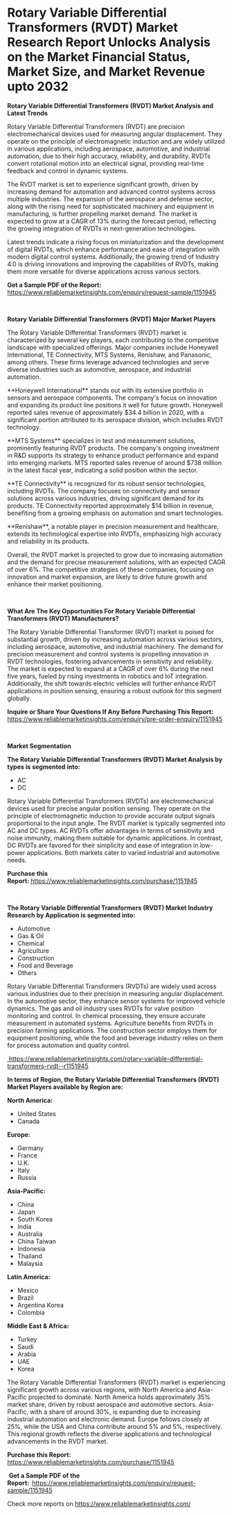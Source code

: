 <p><h1>Rotary Variable Differential Transformers (RVDT) Market Research Report Unlocks Analysis on the Market Financial Status, Market Size, and Market Revenue upto 2032</h1></p><p><strong>Rotary Variable Differential Transformers (RVDT) Market Analysis and Latest Trends</strong></p>
<p><p>Rotary Variable Differential Transformers (RVDT) are precision electromechanical devices used for measuring angular displacement. They operate on the principle of electromagnetic induction and are widely utilized in various applications, including aerospace, automotive, and industrial automation, due to their high accuracy, reliability, and durability. RVDTs convert rotational motion into an electrical signal, providing real-time feedback and control in dynamic systems.</p><p>The RVDT market is set to experience significant growth, driven by increasing demand for automation and advanced control systems across multiple industries. The expansion of the aerospace and defense sector, along with the rising need for sophisticated machinery and equipment in manufacturing, is further propelling market demand. The market is expected to grow at a CAGR of 13% during the forecast period, reflecting the growing integration of RVDTs in next-generation technologies.</p><p>Latest trends indicate a rising focus on miniaturization and the development of digital RVDTs, which enhance performance and ease of integration with modern digital control systems. Additionally, the growing trend of Industry 4.0 is driving innovations and improving the capabilities of RVDTs, making them more versatile for diverse applications across various sectors.</p></p>
<p><strong>Get a Sample PDF of the Report:&nbsp;</strong> <a href="https://www.reliablemarketinsights.com/enquiry/request-sample/1151945?utm_campaign=2281&utm_medium=2&utm_source=Github&utm_content=ia&utm_term=13022025&utm_id=rotary-variable-differential-transformers-rvdt">https://www.reliablemarketinsights.com/enquiry/request-sample/1151945</a></p>
<p>&nbsp;</p>
<p><strong>Rotary Variable Differential Transformers (RVDT) Major Market Players</strong></p>
<p><p>The Rotary Variable Differential Transformers (RVDT) market is characterized by several key players, each contributing to the competitive landscape with specialized offerings. Major companies include Honeywell International, TE Connectivity, MTS Systems, Renishaw, and Panasonic, among others. These firms leverage advanced technologies and serve diverse industries such as automotive, aerospace, and industrial automation.</p><p>**Honeywell International** stands out with its extensive portfolio in sensors and aerospace components. The company's focus on innovation and expanding its product line positions it well for future growth. Honeywell reported sales revenue of approximately $34.4 billion in 2020, with a significant portion attributed to its aerospace division, which includes RVDT technology.</p><p>**MTS Systems** specializes in test and measurement solutions, prominently featuring RVDT products. The company's ongoing investment in R&D supports its strategy to enhance product performance and expand into emerging markets. MTS reported sales revenue of around $738 million in the latest fiscal year, indicating a solid position within the sector.</p><p>**TE Connectivity** is recognized for its robust sensor technologies, including RVDTs. The company focuses on connectivity and sensor solutions across various industries, driving significant demand for its products. TE Connectivity reported approximately $14 billion in revenue, benefiting from a growing emphasis on automation and smart technologies. </p><p>**Renishaw**, a notable player in precision measurement and healthcare, extends its technological expertise into RVDTs, emphasizing high accuracy and reliability in its products. </p><p>Overall, the RVDT market is projected to grow due to increasing automation and the demand for precise measurement solutions, with an expected CAGR of over 6%. The competitive strategies of these companies, focusing on innovation and market expansion, are likely to drive future growth and enhance their market positioning.</p></p>
<p>&nbsp;</p>
<p><strong>What Are The Key Opportunities For Rotary Variable Differential Transformers (RVDT) Manufacturers?</strong></p>
<p><p>The Rotary Variable Differential Transformer (RVDT) market is poised for substantial growth, driven by increasing automation across various sectors, including aerospace, automotive, and industrial machinery. The demand for precision measurement and control systems is propelling innovation in RVDT technologies, fostering advancements in sensitivity and reliability. The market is expected to expand at a CAGR of over 6% during the next five years, fueled by rising investments in robotics and IoT integration. Additionally, the shift towards electric vehicles will further enhance RVDT applications in position sensing, ensuring a robust outlook for this segment globally.</p></p>
<p><strong>Inquire or Share Your Questions If Any Before Purchasing This Report:</strong> <a href="https://www.reliablemarketinsights.com/enquiry/pre-order-enquiry/1151945?utm_campaign=2281&utm_medium=2&utm_source=Github&utm_content=ia&utm_term=13022025&utm_id=rotary-variable-differential-transformers-rvdt">https://www.reliablemarketinsights.com/enquiry/pre-order-enquiry/1151945</a></p>
<p>&nbsp;</p>
<p><strong>Market Segmentation</strong></p>
<p><strong>The Rotary Variable Differential Transformers (RVDT) Market Analysis by types is segmented into:</strong></p>
<p><ul><li>AC</li><li>DC</li></ul></p>
<p><p>Rotary Variable Differential Transformers (RVDTs) are electromechanical devices used for precise angular position sensing. They operate on the principle of electromagnetic induction to provide accurate output signals proportional to the input angle. The RVDT market is typically segmented into AC and DC types. AC RVDTs offer advantages in terms of sensitivity and noise immunity, making them suitable for dynamic applications. In contrast, DC RVDTs are favored for their simplicity and ease of integration in low-power applications. Both markets cater to varied industrial and automotive needs.</p></p>
<p><strong>Purchase this Report:&nbsp;</strong><a href="https://www.reliablemarketinsights.com/purchase/1151945?utm_campaign=2281&utm_medium=2&utm_source=Github&utm_content=ia&utm_term=13022025&utm_id=rotary-variable-differential-transformers-rvdt">https://www.reliablemarketinsights.com/purchase/1151945</a></p>
<p>&nbsp;</p>
<p><strong>The Rotary Variable Differential Transformers (RVDT) Market Industry Research by Application is segmented into:</strong></p>
<p><ul><li>Automotive</li><li>Gas & Oil</li><li>Chemical</li><li>Agriculture</li><li>Construction</li><li>Food and Beverage</li><li>Others</li></ul></p>
<p><p>Rotary Variable Differential Transformers (RVDTs) are widely used across various industries due to their precision in measuring angular displacement. In the automotive sector, they enhance sensor systems for improved vehicle dynamics. The gas and oil industry uses RVDTs for valve position monitoring and control. In chemical processing, they ensure accurate measurement in automated systems. Agriculture benefits from RVDTs in precision farming applications. The construction sector employs them for equipment positioning, while the food and beverage industry relies on them for process automation and quality control.</p></p>
<p><a href="https://www.reliablemarketinsights.com/rotary-variable-differential-transformers-rvdt--r1151945?utm_campaign=2281&utm_medium=2&utm_source=Github&utm_content=ia&utm_term=13022025&utm_id=rotary-variable-differential-transformers-rvdt">&nbsp;https://www.reliablemarketinsights.com/rotary-variable-differential-transformers-rvdt--r1151945</a></p>
<p><strong>In terms of Region, the Rotary Variable Differential Transformers (RVDT) Market Players available by Region are:</strong></p>
<p>
    <p> <strong> North America: </strong>
        <ul>
            <li>United States</li>
            <li>Canada</li>
        </ul>
        </p> 
    <p> <strong> Europe: </strong>
        <ul>
            <li>Germany</li>
            <li>France</li>
            <li>U.K.</li>
            <li>Italy</li>
            <li>Russia</li>
        </ul>
        </p> 
    <p> <strong> Asia-Pacific: </strong>
        <ul>
            <li>China</li>
            <li>Japan</li>
            <li>South Korea</li>
            <li>India</li>
            <li>Australia</li>
            <li>China Taiwan</li>
            <li>Indonesia</li>
            <li>Thailand</li>
            <li>Malaysia</li>
        </ul>
        </p> 
    <p> <strong> Latin America: </strong>
        <ul>
            <li>Mexico</li>
            <li>Brazil</li>
            <li>Argentina Korea</li>
            <li>Colombia</li>
        </ul>
        </p> 
    <p> <strong> Middle East & Africa: </strong>
        <ul>
            <li>Turkey</li>
            <li>Saudi</li>
            <li>Arabia</li>
            <li>UAE</li>
            <li>Korea</li>
        </ul>
    </p>
    </p>
<p><p>The Rotary Variable Differential Transformers (RVDT) market is experiencing significant growth across various regions, with North America and Asia-Pacific projected to dominate. North America holds approximately 35% market share, driven by robust aerospace and automotive sectors. Asia-Pacific, with a share of around 30%, is expanding due to increasing industrial automation and electronic demand. Europe follows closely at 25%, while the USA and China contribute around 5% and 5%, respectively. This regional growth reflects the diverse applications and technological advancements in the RVDT market.</p></p>
<p><strong>Purchase this Report: </strong><a href="https://www.reliablemarketinsights.com/purchase/1151945?utm_campaign=2281&utm_medium=2&utm_source=Github&utm_content=ia&utm_term=13022025&utm_id=rotary-variable-differential-transformers-rvdt">https://www.reliablemarketinsights.com/purchase/1151945</a></p>
<p>&nbsp;<strong>Get a Sample PDF of the Report:&nbsp;&nbsp;</strong><a href="https://www.reliablemarketinsights.com/enquiry/request-sample/1151945?utm_campaign=2281&utm_medium=2&utm_source=Github&utm_content=ia&utm_term=13022025&utm_id=rotary-variable-differential-transformers-rvdt">https://www.reliablemarketinsights.com/enquiry/request-sample/1151945</a></p>
<p><strong></strong></p>
<p>Check more reports on <a href="https://www.reliablemarketinsights.com/?utm_campaign=2281&utm_medium=2&utm_source=Github&utm_content=ia&utm_term=13022025&utm_id=rotary-variable-differential-transformers-rvdt">https://www.reliablemarketinsights.com/</a></p>